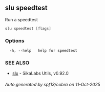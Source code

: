 ## slu speedtest

Run a speedtest

```
slu speedtest [flags]
```

### Options

```
  -h, --help   help for speedtest
```

### SEE ALSO

* [slu](slu.md)	 - SikaLabs Utils, v0.92.0

###### Auto generated by spf13/cobra on 11-Oct-2025
